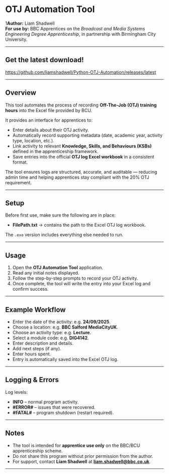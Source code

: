 # OTJ Automation Tool

1**Author:** Liam Shadwell  
**For use by:** BBC Apprentices on the *Broadcast and Media Systems Engineering Degree Apprenticeship*, in partnership with Birmingham City University.

---

## Get the latest download!

https://github.com/liamshadwell/Python-OTJ-Automation/releases/latest

---

## Overview
This tool automates the process of recording **Off-The-Job (OTJ) training hours** into the Excel file provided by BCU.

It provides an interface for apprentices to:

- Enter details about their OTJ activity.
- Automatically record supporting metadata (date, academic year, activity type, location, etc.).
- Link activity to relevant **Knowledge, Skills, and Behaviours (KSBs)** defined in the apprenticeship framework.
- Save entries into the official **OTJ log Excel workbook** in a consistent format.

The tool ensures logs are structured, accurate, and auditable — reducing admin time and helping apprentices stay compliant with the 20% OTJ requirement.

---

## Setup
Before first use, make sure the following are in place:

- **FilePath.txt** → contains the path to the Excel OTJ log workbook. 

The `.exe` version includes everything else needed to run.

---

## Usage
1. Open the **OTJ Automation Tool** application.  
2. Read any initial notes displayed.  
3. Follow the step-by-step prompts to record your OTJ activity.  
4. Once complete, the tool will write the entry into your Excel log and confirm success.

---

## Example Workflow
- Enter the date of the activity: e.g. **24/09/2025**.
- Choose a location: e.g. **BBC Salford MediaCityUK**.  
- Choose an activity type: e.g. **Lecture**.  
- Select a module code: e.g. **DIG4142**.  
- Enter description and details.  
- Add next steps (if any).  
- Enter hours spent.  
- Entry is automatically saved into the Excel OTJ log.

---

## Logging & Errors

Log levels:

- **INFO** – normal program activity.  
- **#ERROR#** – issues that were recovered.  
- **#FATAL#** – program shutdown (restart required).

---

## Notes
- The tool is intended for **apprentice use only** on the BBC/BCU apprenticeship scheme.  
- Do not share this program without prior permission from the author. 
- For support, contact **Liam Shadwell** at **liam.shadwell@bbc.co.uk**.
******
